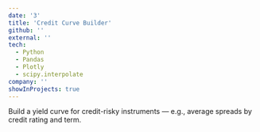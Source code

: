 ```yaml
---
date: '3'
title: 'Credit Curve Builder'
github: ''
external: ''
tech:
  - Python
  - Pandas
  - Plotly
  - scipy.interpolate
company: ''
showInProjects: true
---
```


Build a yield curve for credit-risky instruments — e.g., average spreads by credit rating and term.
